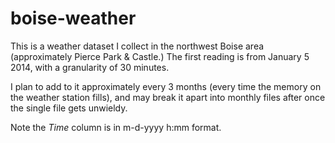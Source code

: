 boise-weather
=============

This is a weather dataset I collect in the northwest Boise area (approximately Pierce Park & Castle.) The first reading is from January 5 2014, with a granularity of 30 minutes.

I plan to add to it approximately every 3 months (every time the memory on the weather station fills), and may break it apart into monthly files after once the single file gets unwieldy.

Note the *Time* column is in m-d-yyyy h:mm format.

